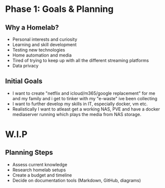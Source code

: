 # Phase 1: Goals & Planning
## Why a Homelab?

- Personal interests and curiosity
- Learning and skill development
- Testing new technologies
- Home automation and media
- Tired of trying to keep up with all the different streaming platforms
- Data privacy

## Initial Goals

- I want to create "netflix and icloud/m365/google replacement" for me and my family and i get to tinker with my "e-waste" ive been collecting
- I want to further develop my skills in IT, especially docker, vm etc.
- Realistically I want to atleast get a working NAS, PVE and have a docker mediaserver running which plays the media from NAS storage.

# W.I.P

## Planning Steps

- Assess current knowledge
- Research homelab setups
- Create a budget and timeline
- Decide on documentation tools (Markdown, GitHub, diagrams)
